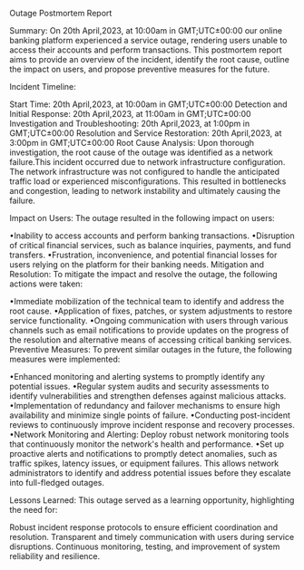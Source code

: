 Outage Postmortem Report

Summary:
On 20th April,2023, at 10:00am in GMT;UTC±00:00 our online banking platform experienced a service outage, rendering users unable to access their accounts and perform transactions. This postmortem report aims to provide an overview of the incident, identify the root cause, outline the impact on users, and propose preventive measures for the future.

Incident Timeline:

Start Time: 20th April,2023, at 10:00am in GMT;UTC±00:00
Detection and Initial Response: 20th April,2023, at 11:00am in GMT;UTC±00:00
Investigation and Troubleshooting: 20th April,2023, at 1:00pm in GMT;UTC±00:00
Resolution and Service Restoration: 20th April,2023, at 3:00pm in GMT;UTC±00:00
Root Cause Analysis:
Upon thorough investigation, the root cause of the outage was identified as a network failure.This incident occurred due to network infrastructure configuration. The network infrastructure was not configured to handle the anticipated traffic load or experienced misconfigurations. This resulted in bottlenecks and congestion, leading to network instability and ultimately causing the failure.

Impact on Users:
The outage resulted in the following impact on users:

•Inability to access accounts and perform banking transactions.
•Disruption of critical financial services, such as balance inquiries, payments, and fund transfers.
•Frustration, inconvenience, and potential financial losses for users relying on the platform for their banking needs.
Mitigation and Resolution:
To mitigate the impact and resolve the outage, the following actions were taken:

•Immediate mobilization of the technical team to identify and address the root cause.
•Application of fixes, patches, or system adjustments to restore service functionality.
•Ongoing communication with users through various channels such as email notifications to provide updates on the progress of the resolution and alternative means of accessing critical banking services.
Preventive Measures:
To prevent similar outages in the future, the following measures were implemented:

•Enhanced monitoring and alerting systems to promptly identify any potential issues.
•Regular system audits and security assessments to identify vulnerabilities and strengthen defenses against malicious attacks.
•Implementation of redundancy and failover mechanisms to ensure high availability and minimize single points of failure.
•Conducting post-incident reviews to continuously improve incident response and recovery processes.
•Network Monitoring and Alerting: Deploy robust network monitoring tools that continuously monitor the network's health and performance. •Set up proactive alerts and notifications to promptly detect anomalies, such as traffic spikes, latency issues, or equipment failures. This allows network administrators to identify and address potential issues before they escalate into full-fledged outages.


Lessons Learned:
This outage served as a learning opportunity, highlighting the need for:

Robust incident response protocols to ensure efficient coordination and resolution.
Transparent and timely communication with users during service disruptions.
Continuous monitoring, testing, and improvement of system reliability and resilience.

